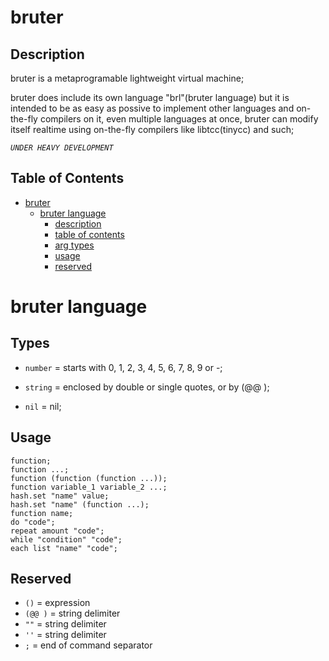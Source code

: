 
# bruter

## Description


bruter is a metaprogramable lightweight virtual machine;

bruter does include its own language "brl"(bruter language) but it is intended to be as easy as possive to implement other languages and on-the-fly compilers on it, even multiple languages at once, bruter can modify itself realtime using on-the-fly compilers like libtcc(tinycc) and such;

*`UNDER HEAVY DEVELOPMENT`*


## Table of Contents


- [bruter](#bruter)
  - [bruter language](#bruter-language)
    - [description](#description)
    - [table of contents](#table-of-contents)
    - [arg types](#arg-types)
    - [usage](#usage)
    - [reserved](#reserved)



# bruter language

## Types


- `number` = starts with 0, 1, 2, 3, 4, 5, 6, 7, 8, 9 or -;

- `string` = enclosed by double or single quotes, or by (@@ );

- `nil` = nil;

## Usage

    function;
    function ...;
    function (function (function ...));
    function variable_1 variable_2 ...;
    hash.set "name" value; 
    hash.set "name" (function ...);
    function name;
    do "code";
    repeat amount "code";
    while "condition" "code";
    each list "name" "code";
    
## Reserved

- `()` = expression
- `(@@ )` = string delimiter
- `""` = string delimiter
- `''` = string delimiter
- `;` = end of command separator
